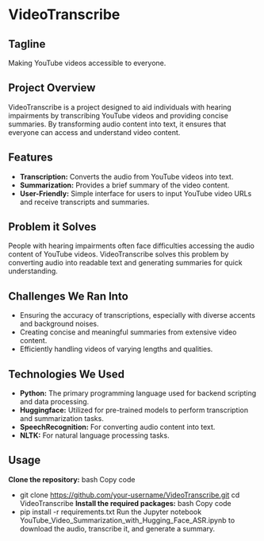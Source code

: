# VideoTranscribe

## Tagline
Making YouTube videos accessible to everyone.

## Project Overview
VideoTranscribe is a project designed to aid individuals with hearing impairments by transcribing YouTube videos and providing concise summaries. By transforming audio content into text, it ensures that everyone can access and understand video content.

## Features
- **Transcription:** Converts the audio from YouTube videos into text.
- **Summarization:** Provides a brief summary of the video content.
- **User-Friendly:** Simple interface for users to input YouTube video URLs and receive transcripts and summaries.

## Problem it Solves
People with hearing impairments often face difficulties accessing the audio content of YouTube videos. VideoTranscribe solves this problem by converting audio into readable text and generating summaries for quick understanding.

## Challenges We Ran Into
- Ensuring the accuracy of transcriptions, especially with diverse accents and background noises.
- Creating concise and meaningful summaries from extensive video content.
- Efficiently handling videos of varying lengths and qualities.

## Technologies We Used
- **Python:** The primary programming language used for backend scripting and data processing.
- **Huggingface:** Utilized for pre-trained models to perform transcription and summarization tasks.
- **SpeechRecognition:** For converting audio content into text.
- **NLTK:** For natural language processing tasks.

## Usage
**Clone the repository:**
bash
Copy code
- git clone https://github.com/your-username/VideoTranscribe.git
cd VideoTranscribe
**Install the required packages:**
bash
Copy code
- pip install -r requirements.txt
Run the Jupyter notebook YouTube_Video_Summarization_with_Hugging_Face_ASR.ipynb to download the audio, transcribe it, and generate a summary.
